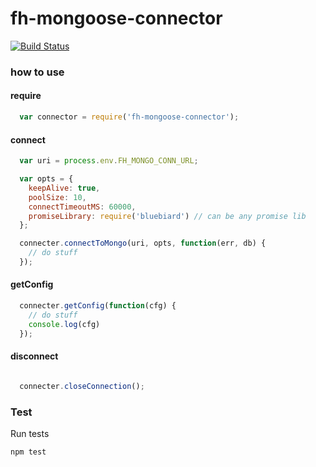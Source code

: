 fh-mongoose-connector
====

[![Build Status](https://travis-ci.org/col1985/fh-mongoose-connector)](https://travis-ci.org/col1985/fh-mongoose-connector)

### how to use

#### require

```javascript
  var connector = require('fh-mongoose-connector');
```

#### connect

```javascript
  var uri = process.env.FH_MONGO_CONN_URL;

  var opts = {
    keepAlive: true,
    poolSize: 10,
    connectTimeoutMS: 60000,
    promiseLibrary: require('bluebiard') // can be any promise lib
  };

  connecter.connectToMongo(uri, opts, function(err, db) {
    // do stuff
  });
```

#### getConfig
```javascript
  connecter.getConfig(function(cfg) {
    // do stuff
    console.log(cfg)
  });
```

#### disconnect
```javascript

  connecter.closeConnection();
```
### Test

Run tests

```bash
npm test
```